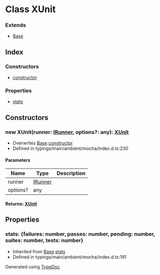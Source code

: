 # Class XUnit


### Extends
* [Base](_typings_main_ambient_mocha_index_d_.mocha.reporters.base.md)

## Index

### Constructors
* [constructor](_typings_main_ambient_mocha_index_d_.mocha.reporters.xunit.md#constructor)

### Properties
* [stats](_typings_main_ambient_mocha_index_d_.mocha.reporters.xunit.md#stats)

## Constructors

### new XUnit(runner: [IRunner](../interfaces/_typings_main_ambient_mocha_index_d_.mocha.irunner.md), options?: any): [XUnit](_typings_main_ambient_mocha_index_d_.mocha.reporters.xunit.md)
  
* Overwrites [Base](_typings_main_ambient_mocha_index_d_.mocha.reporters.base.md).[constructor](_typings_main_ambient_mocha_index_d_.mocha.reporters.base.md#constructor)
* Defined in typings/main/ambient/mocha/index.d.ts:230


#### Parameters

| Name | Type | Description |
| ---- | ---- | ---- |
| runner | [IRunner](../interfaces/_typings_main_ambient_mocha_index_d_.mocha.irunner.md)|  |
| options? | any|  |

#### Returns: [XUnit](_typings_main_ambient_mocha_index_d_.mocha.reporters.xunit.md)

## Properties

### stats: \{failures: number, passes: number, pending: number, suites: number, tests: number\}

* Inherited from [Base](_typings_main_ambient_mocha_index_d_.mocha.reporters.base.md).[stats](_typings_main_ambient_mocha_index_d_.mocha.reporters.base.md#stats)
* Defined in typings/main/ambient/mocha/index.d.ts:191



Generated using [TypeDoc](http://typedoc.io)
